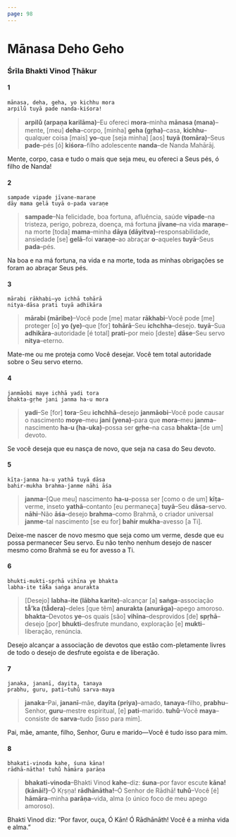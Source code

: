 ```yaml
---
page: 98
---
```


# Mānasa Deho Geho

### Śrīla Bhakti Vinod Ṭhākur

#### 1

    mānasa, deha, geha, yo kichhu mora
    arpilu̐ tuyā pade nanda-kiśora!

> **arpilu̐ (arpaṇa karilāma)**–Eu ofereci **mora**–minha **mānasa (mana)**–mente, [meu] **deha**–corpo, [minha] **geha (gṛha)**–casa, **kichhu**–qualquer coisa [mais] **yo**–que [seja minha] [aos] **tuyā (tomāra)**–Seus **pade**–pés [ó] **kiśora**–filho adolescente **nanda**–de Nanda Mahārāj.

Mente, corpo, casa e tudo o mais que seja meu, eu ofereci a Seus pés, ó filho de Nanda!

#### 2

    sampade vipade jīvane-maraṇe
    dāy mama gelā tuyā o-pada varaṇe

> **sampade**–Na felicidade, boa fortuna, afluência, saúde **vipade**–na tristeza, perigo, pobreza, doença, má fortuna **jīvane**–na vida **maraṇe**–na morte [toda] **mama**–minha **dāya (dāyitva)**–responsabilidade, ansiedade [se] **gelā**–foi **varaṇe**–ao abraçar **o**–aqueles **tuyā**–Seus **pada**–pés.

Na boa e na má fortuna, na vida e na morte, toda as minhas obrigações se foram ao abraçar Seus pés.

#### 3

    mārabi rākhabi—yo ichhā tohārā
    nitya-dāsa prati tuyā adhikāra

> **mārabi (māribe)**–Você pode [me] matar **rākhabi**–Você pode [me] proteger [o] **yo (ye)**–que [for] **tohārā**–Seu **ichchha**–desejo. **tuyā**–Sua **adhikāra**–autoridade [é total] **prati**–por meio [deste] **dāse**–Seu servo **nitya**–eterno.

Mate-me ou me proteja como Você desejar. Você tem total autoridade sobre o Seu servo eterno.

#### 4

    janmāobi maye ichhā yadi tora
    bhakta-gṛhe jani janma ha-u mora

> **yadi**–Se [for] **tora**–Seu **ichchhā**–desejo **janmāobi**–Você pode causar o nascimento **moye**–meu **jani (yena)**–para que **mora**–meu **janma**–nascimento **ha-u (ha-uka)**–possa ser **gṛhe**–na casa **bhakta**–[de um] devoto.

Se você deseja que eu nasça de novo, que seja na casa do Seu devoto.

#### 5

    kīṭa-janma ha-u yathā tuyā dāsa
    bahir-mukha brahma-janme nāhi āśa

> **janma**–[Que meu] nascimento **ha-u**–possa ser [como o de um] **kīṭa**–verme, inseto **yathā**–contanto [eu permaneça] **tuyā**–Seu **dāsa**–servo. **nāhi**–Não **āśa**–desejo **brahma**–como Brahmā, o criador universal **janme**–tal nascimento [se eu for] **bahir mukha**–avesso [a Ti].

Deixe-me nascer de novo mesmo que seja como um verme, desde que eu possa permanecer Seu servo. Eu não tenho nenhum desejo de nascer mesmo como Brahmā se eu for avesso a Ti.

#### 6

    bhukti-mukti-spṛhā vihīna ye bhakta
    labha-ite tā̐ka saṅga anurakta

> [Desejo] **labha-ite (lābha karite)**–alcançar [a] **saṅga**–associação **tā̐’ka (tā̐dera)**–deles [que têm] **anurakta (anurāga)**–apego amoroso. **bhakta**–Devotos **ye**–os quais [são] **vihīna**–desprovidos [de] **spṛhā**–desejo [por] **bhukti**–desfrute mundano, exploração [e] **mukti**–liberação, renúncia.

Desejo alcançar a associação de devotos que estão com-pletamente livres de todo o desejo de desfrute egoísta e de liberação.

#### 7

    janaka, jananī, dayita, tanaya
    prabhu, guru, pati—tuhu̐ sarva-maya

> **janaka**–Pai, **jananī**–mãe, **dayita (priya)**–amado, **tanaya**–filho, **prabhu**–Senhor, **guru**–mestre espiritual, [e] **pati**–marido. **tuhu̐**–Você **maya**–consiste de **sarva**–tudo [isso para mim].

Pai, mãe, amante, filho, Senhor, Guru e marido—Você é tudo isso para mim.

#### 8

    bhakati-vinoda kahe, śuna kāna!
    rādhā-nātha! tuhu̐ hāmāra parāṇa

> **bhakati-vinoda**–Bhakti Vinod **kahe**–diz: **śuna**–por favor escute **kāna!(kānāi!)**–Ó Kṛṣṇa! **rādhānātha!**–Ó Senhor de Rādhā! **tuhu̐**–Você [é] **hāmāra**–minha **parāṇa**–vida, alma (o único foco de meu apego amoroso).

Bhakti Vinod diz: “Por favor, ouça, Ó Kān! Ó Rādhānāth! Você é a minha vida e alma.”


